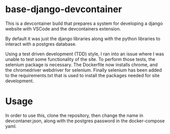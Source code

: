 # base-django-devcontainer
This is a devcontainer build that prepares a system for developing a django website with VSCode and the devcontainers extension.

By default it was just the django libraries along with the python libraries to interact with a postgres database.

Using a test driven development (TDD) style, I ran into an issue where I was unable to test some functionality of the site. To perform those tests, the selenium package is necessary. The Dockerfile now installs chrome, and the chromedriver webdriver for selenium. Finally selenium has been added to the requirements.txt that is used to install the packages needed for site development.

# Usage
In order to use this, clone the repository, then change the name in devcontaner.json, along with the postgres password in the docker-compose yaml.
